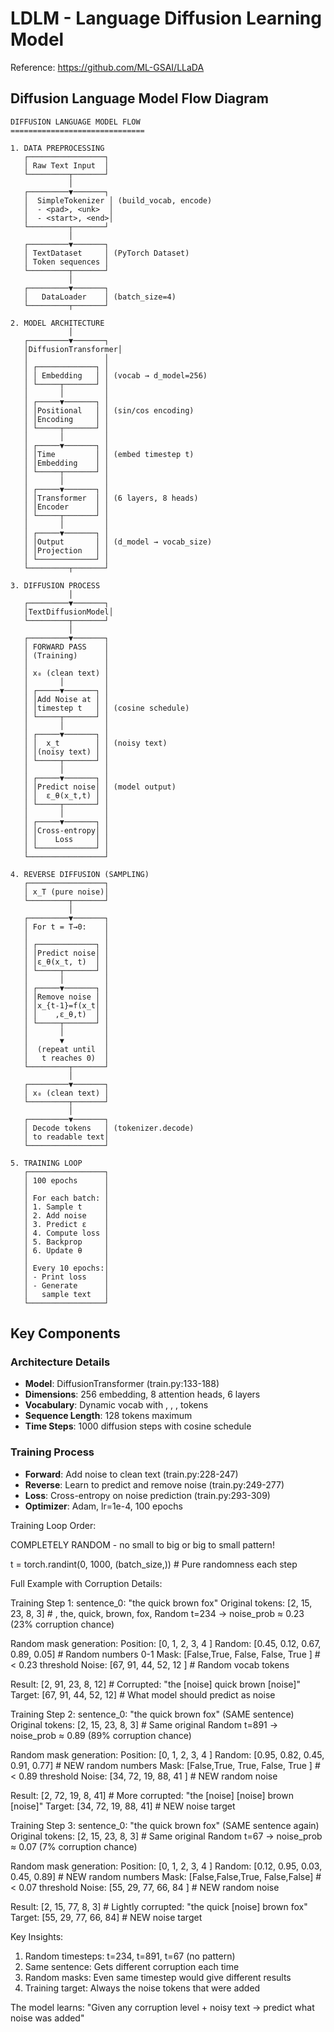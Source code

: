 # LDLM - Language Diffusion Learning Model

Reference: https://github.com/ML-GSAI/LLaDA

## Diffusion Language Model Flow Diagram

```
DIFFUSION LANGUAGE MODEL FLOW
==============================

1. DATA PREPROCESSING
   ┌─────────────────┐
   │ Raw Text Input  │
   └─────────┬───────┘
             │
   ┌─────────▼───────┐
   │  SimpleTokenizer │ (build_vocab, encode)
   │  - <pad>, <unk>  │
   │  - <start>, <end>│
   └─────────┬───────┘
             │
   ┌─────────▼───────┐
   │ TextDataset     │ (PyTorch Dataset)
   │ Token sequences │
   └─────────┬───────┘
             │
   ┌─────────▼───────┐
   │   DataLoader    │ (batch_size=4)
   └─────────┬───────┘

2. MODEL ARCHITECTURE
             │
   ┌─────────▼───────┐
   │DiffusionTransformer│
   │                 │
   │ ┌─────────────┐ │
   │ │ Embedding   │ │ (vocab → d_model=256)
   │ └─────┬───────┘ │
   │       │         │
   │ ┌─────▼───────┐ │
   │ │Positional   │ │ (sin/cos encoding)
   │ │Encoding     │ │
   │ └─────┬───────┘ │
   │       │         │
   │ ┌─────▼───────┐ │
   │ │Time         │ │ (embed timestep t)
   │ │Embedding    │ │
   │ └─────┬───────┘ │
   │       │         │
   │ ┌─────▼───────┐ │
   │ │Transformer  │ │ (6 layers, 8 heads)
   │ │Encoder      │ │
   │ └─────┬───────┘ │
   │       │         │
   │ ┌─────▼───────┐ │
   │ │Output       │ │ (d_model → vocab_size)
   │ │Projection   │ │
   │ └─────────────┘ │
   └─────────┬───────┘

3. DIFFUSION PROCESS
             │
   ┌─────────▼───────┐
   │TextDiffusionModel│
   └─────────┬───────┘
             │
   ┌─────────▼───────┐
   │ FORWARD PASS    │
   │ (Training)      │
   │                 │
   │ x₀ (clean text) │
   │       │         │
   │ ┌─────▼───────┐ │
   │ │Add Noise at │ │
   │ │timestep t   │ │ (cosine schedule)
   │ └─────┬───────┘ │
   │       │         │
   │ ┌─────▼───────┐ │
   │ │  x_t        │ │ (noisy text)
   │ │(noisy text) │ │
   │ └─────┬───────┘ │
   │       │         │
   │ ┌─────▼───────┐ │
   │ │Predict noise│ │ (model output)
   │ │  ε_θ(x_t,t) │ │
   │ └─────┬───────┘ │
   │       │         │
   │ ┌─────▼───────┐ │
   │ │Cross-entropy│ │
   │ │    Loss     │ │
   │ └─────────────┘ │
   └─────────────────┘

4. REVERSE DIFFUSION (SAMPLING)
   ┌─────────────────┐
   │ x_T (pure noise)│
   └─────────┬───────┘
             │
   ┌─────────▼───────┐
   │ For t = T→0:    │
   │                 │
   │ ┌─────────────┐ │
   │ │Predict noise│ │ 
   │ │ε_θ(x_t, t)  │ │
   │ └─────┬───────┘ │
   │       │         │
   │ ┌─────▼───────┐ │
   │ │Remove noise │ │
   │ │x_{t-1}=f(x_t│ │
   │ │    ,ε_θ,t)  │ │
   │ └─────┬───────┘ │
   │       │         │
   │       ▼         │
   │  (repeat until  │
   │   t reaches 0)  │
   └─────────┬───────┘
             │
   ┌─────────▼───────┐
   │ x₀ (clean text) │
   └─────────┬───────┘
             │
   ┌─────────▼───────┐
   │ Decode tokens   │ (tokenizer.decode)
   │ to readable text│
   └─────────────────┘

5. TRAINING LOOP
   ┌─────────────────┐
   │ 100 epochs      │
   │                 │
   │ For each batch: │
   │ 1. Sample t     │
   │ 2. Add noise    │
   │ 3. Predict ε    │
   │ 4. Compute loss │
   │ 5. Backprop     │
   │ 6. Update θ     │
   │                 │
   │ Every 10 epochs:│
   │ - Print loss    │
   │ - Generate      │
   │   sample text   │
   └─────────────────┘
```

## Key Components

### Architecture Details
- **Model**: DiffusionTransformer (train.py:133-188)
- **Dimensions**: 256 embedding, 8 attention heads, 6 layers
- **Vocabulary**: Dynamic vocab with <pad>, <unk>, <start>, <end> tokens
- **Sequence Length**: 128 tokens maximum
- **Time Steps**: 1000 diffusion steps with cosine schedule

### Training Process
- **Forward**: Add noise to clean text (train.py:228-247)
- **Reverse**: Learn to predict and remove noise (train.py:249-277)  
- **Loss**: Cross-entropy on noise prediction (train.py:293-309)
- **Optimizer**: Adam, lr=1e-4, 100 epochs





 Training Loop Order:

  COMPLETELY RANDOM - no small to big or big to small pattern!

  t = torch.randint(0, 1000, (batch_size,))  # Pure randomness each step

  Full Example with Corruption Details:

  Training Step 1:
  sentence_0: "the quick brown fox" 
  Original tokens: [2, 15, 23, 8, 3]  # <start>, the, quick, brown, fox, <end>
  Random t=234 → noise_prob ≈ 0.23 (23% corruption chance)

  Random mask generation:
  Position:  [0,    1,    2,     3,     4   ]
  Random:    [0.45, 0.12, 0.67,  0.89,  0.05]  # Random numbers 0-1
  Mask:      [False,True, False, False, True ]  # < 0.23 threshold
  Noise:     [67,   91,   44,    52,    12  ]  # Random vocab tokens

  Result: [2, 91, 23, 8, 12]  # Corrupted: "the [noise] quick brown [noise]"
  Target: [67, 91, 44, 52, 12] # What model should predict as noise

  Training Step 2:
  sentence_0: "the quick brown fox" (SAME sentence)
  Original tokens: [2, 15, 23, 8, 3]  # Same original
  Random t=891 → noise_prob ≈ 0.89 (89% corruption chance)

  Random mask generation:
  Position:  [0,   1,    2,    3,    4   ]
  Random:    [0.95, 0.82, 0.45, 0.91, 0.77]  # NEW random numbers
  Mask:      [False,True, True, False, True ]  # < 0.89 threshold
  Noise:     [34,   72,   19,   88,    41  ]  # NEW random noise

  Result: [2, 72, 19, 8, 41]  # More corrupted: "the [noise] [noise] brown [noise]"
  Target: [34, 72, 19, 88, 41] # NEW noise target

  Training Step 3:
  sentence_0: "the quick brown fox" (SAME sentence again)
  Original tokens: [2, 15, 23, 8, 3]  # Same original
  Random t=67 → noise_prob ≈ 0.07 (7% corruption chance)

  Random mask generation:
  Position:  [0,    1,    2,    3,    4   ]
  Random:    [0.12, 0.95, 0.03, 0.45, 0.89]  # NEW random numbers
  Mask:      [False,False,True, False,False]  # < 0.07 threshold
  Noise:     [55,   29,   77,   66,    84  ]  # NEW random noise

  Result: [2, 15, 77, 8, 3]  # Lightly corrupted: "the quick [noise] brown fox"
  Target: [55, 29, 77, 66, 84] # NEW noise target

  Key Insights:
  1. Random timesteps: t=234, t=891, t=67 (no pattern)
  2. Same sentence: Gets different corruption each time
  3. Random masks: Even same timestep would give different results
  4. Training target: Always the noise tokens that were added

  The model learns: "Given any corruption level + noisy text → predict what noise was added"